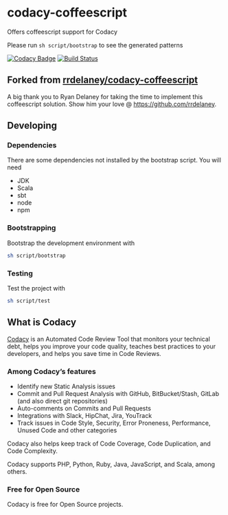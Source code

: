 # codacy-coffeescript

Offers coffeescript support for Codacy

Please run `sh script/bootstrap` to see the generated patterns

[![Codacy Badge](https://api.codacy.com/project/badge/Grade/e3358fb3445a4337b9e20c5c09106925)](https://www.codacy.com/app/Codacy/codacy-coffeelint?utm_source=github.com&amp;utm_medium=referral&amp;utm_content=codacy/codacy-coffeelint&amp;utm_campaign=Badge_Grade)
[![Build Status](https://circleci.com/gh/codacy/codacy-coffeelint.svg?style=shield&circle-token=:circle-token)](https://circleci.com/gh/codacy/codacy-coffeelint)

## Forked from [rrdelaney/codacy-coffeescript](https://github.com/rrdelaney/codacy-coffeescript)

A big thank you to Ryan Delaney for taking the time to implement this coffeescript solution. Show him your love @ https://github.com/rrdelaney.

## Developing

### Dependencies

There are some dependencies not installed by the bootstrap script. You will need

* JDK
* Scala
* sbt
* node
* npm

### Bootstrapping

Bootstrap the development environment with

```bash
sh script/bootstrap
```

### Testing

Test the project with

```bash
sh script/test
```

## What is Codacy

[Codacy](https://www.codacy.com/) is an Automated Code Review Tool that monitors your technical debt, helps you improve your code quality, teaches best practices to your developers, and helps you save time in Code Reviews.

### Among Codacy’s features

- Identify new Static Analysis issues
- Commit and Pull Request Analysis with GitHub, BitBucket/Stash, GitLab (and also direct git repositories)
- Auto-comments on Commits and Pull Requests
- Integrations with Slack, HipChat, Jira, YouTrack
- Track issues in Code Style, Security, Error Proneness, Performance, Unused Code and other categories

Codacy also helps keep track of Code Coverage, Code Duplication, and Code Complexity.

Codacy supports PHP, Python, Ruby, Java, JavaScript, and Scala, among others.

### Free for Open Source

Codacy is free for Open Source projects.
